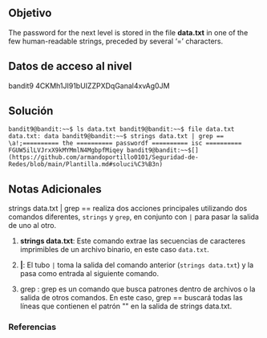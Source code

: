 ## Objetivo


The password for the next level is stored in the file **data.txt** in one of the few human-readable strings, preceded by several ‘=’ characters.[](https://github.com/armandoportillo0101/Seguridad-de-Redes/blob/main/Plantilla.md#objetivo)

## Datos de acceso al nivel


bandit9 
4CKMh1JI91bUIZZPXDqGanal4xvAg0JM[](https://github.com/armandoportillo0101/Seguridad-de-Redes/blob/main/Plantilla.md#datos-de-acceso-al-nivel)

## Solución


`bandit9@bandit:~~$ ls data.txt bandit9@bandit:~~$ file data.txt data.txt: data bandit9@bandit:~~$ strings data.txt | grep == \a!;========== the ========== passwordf ========== isc ========== FGUW5ilLVJrxX9kMYMmlN4MgbpfMiqey bandit9@bandit:~~$[](https://github.com/armandoportillo0101/Seguridad-de-Redes/blob/main/Plantilla.md#soluci%C3%B3n)`

## Notas Adicionales


strings data.txt | grep == realiza dos acciones principales utilizando dos comandos diferentes, `strings` y `grep`, en conjunto con `|` para pasar la salida de uno al otro.

1. **strings data.txt**: Este comando extrae las secuencias de caracteres imprimibles de un archivo binario, en este caso `data.txt`.
    
2. **|**: El tubo `|` toma la salida del comando anterior (`strings data.txt`) y la pasa como entrada al siguiente comando.
    
3. grep : grep es un comando que busca patrones dentro de archivos o la salida de otros comandos. En este caso, grep == buscará todas las líneas que contienen el patrón "" en la salida de strings data.txt. 
### Referencias

